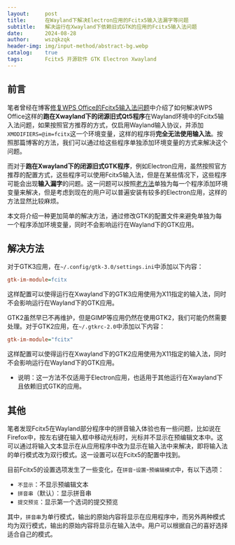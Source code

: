 ```yaml
---
layout:     post
title:      在Wayland下解决Electron应用的Fcitx5输入法漏字等问题
subtitle:   解决运行在Xwayland下依赖旧式GTK的应用的Fcitx5输入法问题
date:       2024-08-28
author:     wszqkzqk
header-img: img/input-method/abstract-bg.webp
catalog:    true
tags:       Fcitx5 开源软件 GTK Electron Xwayland
---
```


## 前言

笔者曾经在博客[修复WPS Office的Fcitx5输入法问题](/2024/03/09/WPS-Fcitx5/)中介绍了如何解决WPS Office这样的**跑在Xwayland下的闭源旧式Qt5程序**在Wayland环境中的Fcitx5输入法问题，如果按照官方推荐的方式，仅启用Wayland输入协议，并添加`XMODIFIERS=@im=fcitx`这一个环境变量，这样的程序将**完全无法使用输入法**。按照那篇博客的方法，我们可以通过给这些程序单独添加环境变量的方式来解决这个问题。

而对于**跑在Xwayland下的闭源旧式GTK程序**，例如Electron应用，虽然按照官方推荐的配置方式，这些程序可以使用Fcitx5输入法，但是在某些情况下，这些程序可能会出现**输入漏字**的问题。这一问题可以按照[老方法](/2024/03/09/WPS-Fcitx5/)单独为每一个程序添加环境变量来解决，但是考虑到现在的用户可以普遍安装有较多的Electron应用，这样的方法显然比较麻烦。

本文将介绍一种更加简单的解决方法，通过修改GTK的配置文件来避免单独为每一个程序添加环境变量，同时不会影响运行在Wayland下的GTK应用。

## 解决方法

对于GTK3应用，在`~/.config/gtk-3.0/settings.ini`中添加以下内容：

```ini
gtk-im-module=fcitx
```

这样配置可以使得运行在Xwayland下的GTK3应用使用为X11指定的输入法，同时不会影响运行在Wayland下的GTK应用。

GTK2虽然早已不再维护，但是GIMP等应用仍然在使用GTK2，我们可能仍然需要处理。对于GTK2应用，在`~/.gtkrc-2.0`中添加以下内容：

```ini
gtk-im-module="fcitx"
```

这样配置可以使得运行在Xwayland下的GTK2应用使用为X11指定的输入法，同时不会影响运行在Wayland下的GTK应用。

* 说明：这一方法不仅适用于Electron应用，也适用于其他运行在Xwayland下且依赖旧式GTK的应用。

## 其他

笔者发现Fcitx5在Wayland部分程序中的拼音输入体验也有一些问题，比如说在Firefox中，按左右键在输入框中移动光标时，光标并不显示在预编辑文本中。这可以通过将输入文本显示在从应用程序中改为显示在输入法中来解决，即将输入法的单行模式改为双行模式。这一设置可以在Fcitx5的配置中找到。

目前Fcitx5的设置选项发生了一些变化，在`拼音`-`设置`-`预编辑模式`中，有以下选项：

* `不显示`：不显示预编辑文本
* `拼音串`（默认）：显示拼音串
* `提交预览`：显示第一个选词的提交预览

其中，`拼音串`为单行模式，输出的原始内容将显示在应用程序中，而另外两种模式均为双行模式，输出的原始内容将显示在输入法中。用户可以根据自己的喜好选择适合自己的模式。
